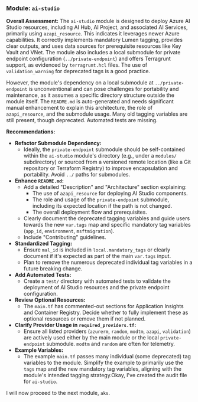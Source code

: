 ### Module: `ai-studio`

**Overall Assessment:**
The `ai-studio` module is designed to deploy Azure AI Studio resources, including AI Hub, AI Project, and associated AI Services, primarily using `azapi_resource`. This indicates it leverages newer Azure capabilities. It correctly implements mandatory Lumen tagging, provides clear outputs, and uses data sources for prerequisite resources like Key Vault and VNet. The module also includes a local submodule for private endpoint configuration (`../private-endpoint`) and offers Terragrunt support, as evidenced by `terragrunt.hcl` files. The use of `validation_warning` for deprecated tags is a good practice.

However, the module's dependency on a local submodule at `../private-endpoint` is unconventional and can pose challenges for portability and maintenance, as it assumes a specific directory structure outside the module itself. The `README.md` is auto-generated and needs significant manual enhancement to explain this architecture, the role of `azapi_resource`, and the submodule usage. Many old tagging variables are still present, though deprecated. Automated tests are missing.

**Recommendations:**
*   **Refactor Submodule Dependency:**
    *   Ideally, the `private-endpoint` submodule should be self-contained within the `ai-studio` module's directory (e.g., under a `modules/` subdirectory) or sourced from a versioned remote location (like a Git repository or Terraform Registry) to improve encapsulation and portability. Avoid `../` paths for submodules.
*   **Enhance `README.md`:**
    *   Add a detailed "Description" and "Architecture" section explaining:
        *   The use of `azapi_resource` for deploying AI Studio components.
        *   The role and usage of the `private-endpoint` submodule, including its expected location if the path is not changed.
        *   The overall deployment flow and prerequisites.
    *   Clearly document the deprecated tagging variables and guide users towards the new `var.tags` map and specific mandatory tag variables (`app_id`, `environment`, `msftmigration`).
    *   Include "Contributing" guidelines.
*   **Standardized Tagging:**
    *   Ensure `mal_id` is included in `local.mandatory_tags` or clearly document if it's expected as part of the main `var.tags` input.
    *   Plan to remove the numerous deprecated individual tag variables in a future breaking change.
*   **Add Automated Tests:**
    *   Create a `test/` directory with automated tests to validate the deployment of AI Studio resources and the private endpoint configuration.
*   **Review Optional Resources:**
    *   The `main.tf` has commented-out sections for Application Insights and Container Registry. Decide whether to fully implement these as optional resources or remove them if not planned.
*   **Clarify Provider Usage in `required_providers.tf`:**
    *   Ensure all listed providers (`azurerm`, `random`, `modtm`, `azapi`, `validation`) are actively used either by the main module or the local `private-endpoint` submodule. `modtm` and `random` are often for telemetry.
*   **Example Variables:**
    *   The example `main.tf` passes many individual (some deprecated) tag variables to the module. Simplify the example to primarily use the `tags` map and the new mandatory tag variables, aligning with the module's intended tagging strategy.Okay, I've created the audit file for `ai-studio`.

I will now proceed to the next module, `aks`.
